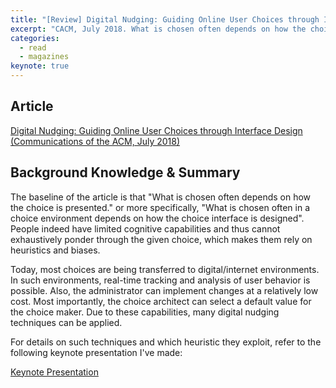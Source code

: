 ```yaml
---
title: "[Review] Digital Nudging: Guiding Online User Choices through Interface Design"
excerpt: "CACM, July 2018. What is chosen often depends on how the choice is presented. What are the techniques and heuristics we can exploit?"
categories:
  - read
  - magazines
keynote: true
---
```

## Article
[Digital Nudging: Guiding Online User Choices through Interface Design (Communications of the ACM, July 2018)](https://dl.acm.org/citation.cfm?id=3213765)

## Background Knowledge & Summary

The baseline of the article is that "What is chosen often depends on how the choice is presented." or more specifically, "What is chosen often in a choice environment depends on how the choice interface is designed". People indeed have limited cognitive capabilities and thus cannot exhaustively ponder through the given choice, which makes them rely on heuristics and biases.

Today, most choices are being transferred to digital/internet environments. In such environments, real-time tracking and analysis of user behavior is possible. Also, the administrator can implement changes at a relatively low cost. Most importantly, the choice architect can select a default value for the choice maker. Due to these capabilities, many digital nudging techniques can be applied.

For details on such techniques and which heuristic they exploit, refer to the following keynote presentation I've made:

<a class="embedly-card" data-card-controls="0" href="https://www.icloud.com/keynote/042Q2PJU2wK4AaxBdTc50_bkQ">Keynote Presentation</a>
